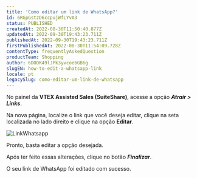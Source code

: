 ```yaml
---
title: 'Como editar um link de WhatsApp?'
id: 6RGpGstzD6ccpujWfLYvA3
status: PUBLISHED
createdAt: 2022-08-30T11:50:40.877Z
updatedAt: 2022-09-30T19:43:23.711Z
publishedAt: 2022-09-30T19:43:23.711Z
firstPublishedAt: 2022-08-30T11:54:09.728Z
contentType: frequentlyAskedQuestion
productTeam: Shopping
author: 6DODK49lJPk3yvcoe6GB6g
slugEN: how-to-edit-a-whatsapp-link
locale: pt
legacySlug: como-editar-um-link-de-whatsapp
---
```


No painel da **VTEX Assisted Sales (SuiteShare)**, acesse a opção _**Atrair > Links**_.

Na nova página, localize o link que você deseja editar, clique na seta localizada no lado direito e clique na opção **Editar**. 

![LinkWhatsapp](//images.ctfassets.net/alneenqid6w5/4o2p2Hz94PIONgv9fK3Wzs/ac8052b0a1343b7437699b3ce1318d22/LinkWhatsapp.png)

Pronto, basta editar a opção desejada. 

Após ter feito essas alterações, clique no botão _**Finalizar**_.

O seu link de WhatsApp foi editado com sucesso.
